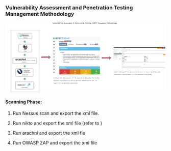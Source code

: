 ### Vulnerability Assessment and Penetration Testing Management Methodology

![](https://raw.githubusercontent.com/gh1mau/vapt/main/image/VAPT%20methodology.png)

#### Scanning Phase:

1. Run Nessus scan and export the xml file.

2. Run nikto and export the xml file (refer to )

3. Run arachni and export the xml fie

4. Run OWASP ZAP and export the xml file
